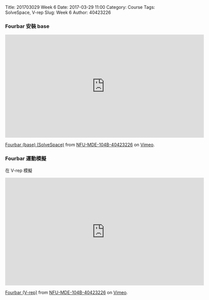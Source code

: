 Title: 201703029 Week 6
Date: 2017-03-29 11:00
Category: Course
Tags: SolveSpace, V-rep
Slug: Week 6
Author: 40423226

<h3>Fourbar 安裝 base</h3>
<iframe src="https://player.vimeo.com/video/210037555" width="640" height="332" frameborder="0" webkitallowfullscreen mozallowfullscreen allowfullscreen></iframe>
<p><a href="https://vimeo.com/210037555">Fourbar (base) (SolveSpace)</a> from <a href="https://vimeo.com/mde40423226">NFU-MDE-104B-40423226</a> on <a href="https://vimeo.com">Vimeo</a>.</p>

<h3>Fourbar 運動模擬</h3>
<p>在 V-rep 模擬</p>
<iframe src="https://player.vimeo.com/video/210018813" width="640" height="347" frameborder="0" webkitallowfullscreen mozallowfullscreen allowfullscreen></iframe>
<p><a href="https://vimeo.com/210018813">Fourbar (V-rep)</a> from <a href="https://vimeo.com/mde40423226">NFU-MDE-104B-40423226</a> on <a href="https://vimeo.com">Vimeo</a>.</p>